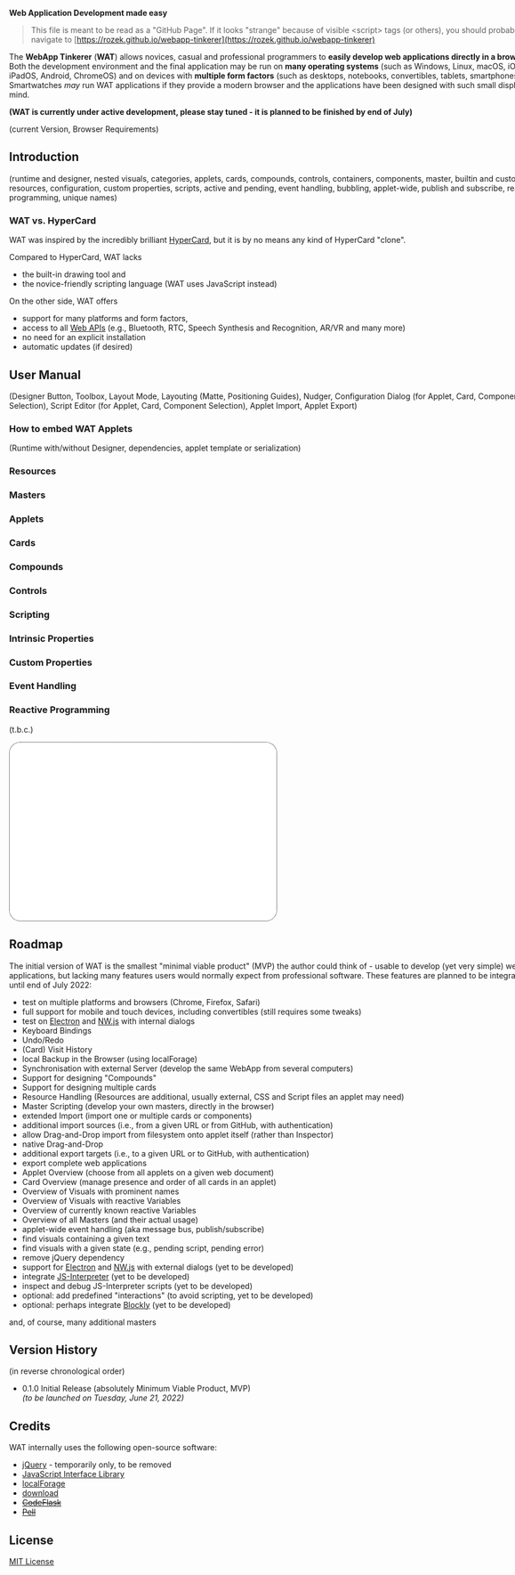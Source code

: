 **Web Application Development made easy**

> This file is meant to be read as a "GitHub Page". If it looks "strange" because of visible &lt;script&gt; tags (or others), you should probably navigate to [https://rozek.github.io/webapp-tinkerer](https://rozek.github.io/webapp-tinkerer)

<script info="if you see this tag, please navigate to https://rozek.github.io/webapp-tinkerer "></script>

The **WebApp Tinkerer** (**WAT**) allows novices, casual and professional programmers to **easily develop web applications directly in a browser**. Both the development environment and the final application may be run on **many operating systems** (such as Windows, Linux, macOS, iOS, iPadOS, Android, ChromeOS) and on devices with **multiple form factors** (such as desktops, notebooks, convertibles, tablets, smartphones).
Smartwatches *may* run WAT applications if they provide a modern browser and the applications have been designed with such small displays in mind.

**(WAT is currently under active development, please stay tuned - it is planned to be finished by end of July)**

(current Version, Browser Requirements)

## Introduction ##

(runtime and designer, nested visuals, categories, applets, cards, compounds, controls, containers, components, master, builtin and custom, resources, configuration, custom properties, scripts, active and pending, event handling, bubbling, applet-wide, publish and subscribe, reactive programming, unique names)

### WAT vs. HyperCard ###

WAT was inspired by the incredibly brilliant [HyperCard](https://en.wikipedia.org/wiki/HyperCard), but it is by no means any kind of HyperCard "clone".

Compared to HyperCard, WAT lacks

* the built-in drawing tool and
* the novice-friendly scripting language (WAT uses JavaScript instead)

On the other side, WAT offers

* support for many platforms and form factors,
* access to all [Web APIs](https://whatwebcando.today/) (e.g., Bluetooth, RTC, Speech Synthesis and Recognition, AR/VR and many more)
* no need for an explicit installation
* automatic updates (if desired)

## User Manual ##

(Designer Button, Toolbox, Layout Mode, Layouting (Matte, Positioning Guides), Nudger, Configuration Dialog (for Applet, Card, Component Selection), Script Editor (for Applet, Card, Component Selection), Applet Import, Applet Export)

### How to embed WAT Applets ###

(Runtime with/without Designer, dependencies, applet template or serialization)

### Resources ###

### Masters ###

### Applets ###

### Cards ###

### Compounds ###

### Controls ###

### Scripting ###

### Intrinsic Properties ###

### Custom Properties ###

### Event Handling ###

### Reactive Programming ###

(t.b.c.)



  <div id="Applet" class="WAT Applet" style="
    display:block; position:relative; overflow:hidden;
    width:480px; height:320px;
    border:dotted 1px black; border-radius:20px;
    background:white; color:black;
  "></div>




## Roadmap ##

The initial version of WAT is the smallest "minimal viable product" (MVP) the author could think of - usable to develop (yet very simple) web applications, but lacking many features users would normally expect from professional software. These features are planned to be integrated until end of July 2022:

* test on multiple platforms and browsers (Chrome, Firefox, Safari)
* full support for mobile and touch devices, including convertibles (still requires some tweaks)
* test on [Electron](https://www.electronjs.org/) and [NW.js](https://nwjs.io/) with internal dialogs
* Keyboard Bindings
* Undo/Redo
* (Card) Visit History
* local Backup in the Browser (using localForage)
* Synchronisation with external Server (develop the same WebApp from several computers)
* Support for designing "Compounds"
* Support for designing multiple cards
* Resource Handling (Resources are additional, usually external, CSS and Script files an applet may need)
* Master Scripting (develop your own masters, directly in the browser)
* extended Import (import one or multiple cards or components)
* additional import sources (i.e., from a given URL or from GitHub, with authentication)
* allow Drag-and-Drop import from filesystem onto applet itself (rather than Inspector)
* native Drag-and-Drop
* additional export targets (i.e., to a given URL or to GitHub, with authentication)
* export complete web applications
* Applet Overview (choose from all applets on a given web document)
* Card Overview (manage presence and order of all cards in an applet)
* Overview of Visuals with prominent names
* Overview of Visuals with reactive Variables
* Overview of currently known reactive Variables
* Overview of all Masters (and their actual usage)
* applet-wide event handling (aka message bus, publish/subscribe)
* find visuals containing a given text
* find visuals with a given state (e.g., pending script, pending error)
* remove jQuery dependency
* support for [Electron](https://www.electronjs.org/) and [NW.js](https://nwjs.io/) with external dialogs (yet to be developed)
* integrate [JS-Interpreter](https://github.com/NeilFraser/JS-Interpreter) (yet to be developed)
* inspect and debug JS-Interpreter scripts (yet to be developed)
* optional: add predefined "interactions" (to avoid scripting, yet to be developed)
* optional: perhaps integrate [Blockly](https://github.com/google/blockly) (yet to be developed)

and, of course, many additional masters

## Version History ##

(in reverse chronological order)

* 0.1.0 Initial Release (absolutely Minimum Viable Product, MVP)<br>*(to be launched on Tuesday, June 21, 2022)*

## Credits ##

WAT internally uses the following open-source software:

* [jQuery](https://github.com/jquery/jquery) - temporarily only, to be removed
* [JavaScript Interface Library](https://github.com/rozek/javascript-interface-library)
* [localForage](https://github.com/localForage/localForage)
* [download](http://danml.com/download.html)
* ~~[CodeFlask](https://github.com/kazzkiq/CodeFlask)~~
* ~~[Pell](https://github.com/jaredreich/pell)~~

## License ##

[MIT License](LICENSE.md)

&nbsp;

<style>
  html { width:100%; height:100% }
  body { min-width:100%; min-height:100% }
</style>

<script name="JIL"         src="js/javascript-interface-library.js"></script>
<script name="jquery"      src="js/jquery-1.12.4.min.js"></script>
<script name="localforage" src="js/localforage.min.js"></script>
<script name="download"    src="js/download.min.js"></script>
<script name="codeflask"   src="js/codeflask.min.js"></script>

<link rel="stylesheet" href="css/WAT-Runtime.css">
<script src="js/WAT-Runtime.js"></script>

<link rel="stylesheet" href="css/WAT-Designer.css">
<script src="js/WAT-Designer.js"></script>
